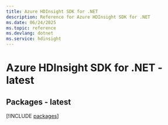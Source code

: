 ```yaml
---
title: Azure HDInsight SDK for .NET
description: Reference for Azure HDInsight SDK for .NET
ms.date: 06/24/2025
ms.topic: reference
ms.devlang: dotnet
ms.service: hdinsight
---
```

# Azure HDInsight SDK for .NET - latest
## Packages - latest
[!INCLUDE [packages](hdinsight-index.md)]